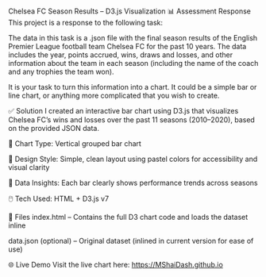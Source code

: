 Chelsea FC Season Results – D3.js Visualization
📊 Assessment Response
This project is a response to the following task:

The data in this task is a .json file with the final season results of the English Premier League football team Chelsea FC for the past 10 years. The data includes the year, points accrued, wins, draws and losses, and other information about the team in each season (including the name of the coach and any trophies the team won).

It is your task to turn this information into a chart. It could be a simple bar or line chart, or anything more complicated that you wish to create.

✅ Solution
I created an interactive bar chart using D3.js that visualizes Chelsea FC’s wins and losses over the past 11 seasons (2010–2020), based on the provided JSON data.

🎯 Chart Type: Vertical grouped bar chart

🎨 Design Style: Simple, clean layout using pastel colors for accessibility and visual clarity

🧠 Data Insights: Each bar clearly shows performance trends across seasons

🖱️ Tech Used: HTML + D3.js v7

📁 Files
index.html – Contains the full D3 chart code and loads the dataset inline

data.json (optional) – Original dataset (inlined in current version for ease of use)

🌐 Live Demo
Visit the live chart here:
https://MShaiDash.github.io
